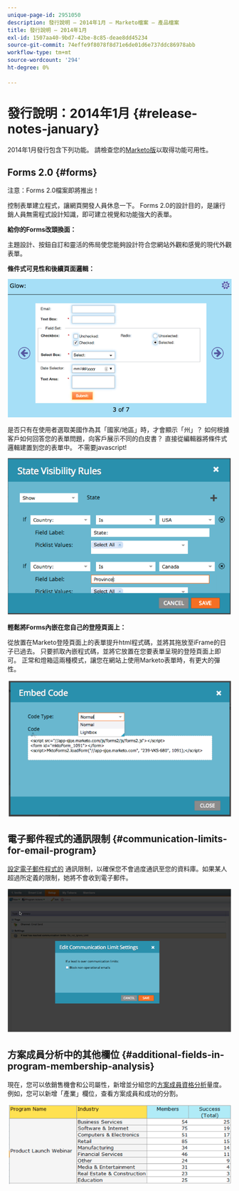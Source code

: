 ```yaml
---
unique-page-id: 2951050
description: 發行說明 — 2014年1月 — Marketo檔案 — 產品檔案
title: 發行說明 — 2014年1月
exl-id: 1507aa40-9bd7-42be-8c85-deae8dd45234
source-git-commit: 74effe9f8078f8d71e6de01d6e737ddc86978abb
workflow-type: tm+mt
source-wordcount: '294'
ht-degree: 0%

---
```


# 發行說明：2014年1月 {#release-notes-january}

2014年1月發行包含下列功能。 請檢查您的[Marketo版](https://www.marketo.com/pricing/)以取得功能可用性。

## Forms 2.0 {#forms}

注意：Forms 2.0檔案即將推出！

控制表單建立程式，讓網頁開發人員休息一下。 Forms 2.0的設計目的，是讓行銷人員無需程式設計知識，即可建立視覺和功能強大的表單。

**給你的Forms改頭換面：**

主題設計、按鈕自訂和靈活的佈局使您能夠設計符合您網站外觀和感覺的現代外觀表單。

**條件式可見性和後續頁面邏輯：**

![](assets/image2014-9-22-10-3a30-3a52.png)

是否只有在使用者選取美國作為其「國家/地區」時，才會顯示「州」？ 如何根據客戶如何回答您的表單問題，向客戶展示不同的白皮書？ 直接從編輯器將條件式邏輯建置到您的表單中。 不需要javascript!

![](assets/image2014-9-22-10-3a31-3a54.png)

**輕鬆將Forms內嵌在您自己的登陸頁面上：**

從放置在Marketo登陸頁面上的表單提升html程式碼，並將其拖放至iFrame的日子已過去。 只要抓取內嵌程式碼，並將它放置在您要表單呈現的登陸頁面上即可。 正常和燈箱這兩種模式，讓您在網站上使用Marketo表單時，有更大的彈性。

![](assets/image2014-9-22-10-3a38-3a2.png)

## 電子郵件程式的通訊限制 {#communication-limits-for-email-program}

[設定電子郵件程式的](/help/marketo/product-docs/email-marketing/email-programs/email-program-actions/enable-disable-communication-limits-in-an-email-program.md) 通訊限制，以確保您不會過度通訊至您的資料庫。如果某人超過所定義的限制，她將不會收到電子郵件。

![](assets/image2014-9-22-10-3a38-3a31.png)

## 方案成員分析中的其他欄位 {#additional-fields-in-program-membership-analysis}

現在，您可以依銷售機會和公司屬性，新增並分組您的[方案成員資格分析](/help/marketo/product-docs/reporting/revenue-cycle-analytics/program-analytics/build-a-program-membership-analysis-report-that-lists-leads.md)量度。 例如，您可以新增「產業」欄位，查看方案成員和成功的分割。

![](assets/image2014-9-22-10-3a39-3a1.png)
